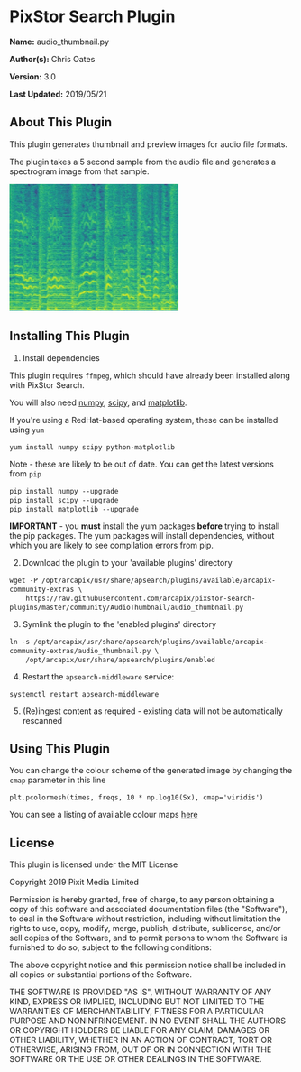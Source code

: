 # PixStor Search Plugin

**Name:** audio_thumbnail.py

**Author(s):** Chris Oates

**Version:** 3.0

**Last Updated:** 2019/05/21


## About This Plugin

This plugin generates thumbnail and preview images for audio file formats.

The plugin takes a 5 second sample from the audio file and generates a spectrogram image from that sample.

![Example Spectrogram](example_spectrogram.png "Example Spectrogram")


## Installing This Plugin

1. Install dependencies

This plugin requires `ffmpeg`, which should have already been installed along with PixStor Search.

You will also need [numpy](http://www.numpy.org/), [scipy](https://www.scipy.org/), and [matplotlib](https://matplotlib.org/index.html).

If you're using a RedHat-based operating system, these can be installed using `yum`

``` shell
yum install numpy scipy python-matplotlib
```

Note - these are likely to be out of date. You can get the latest versions from `pip`

``` shell
pip install numpy --upgrade
pip install scipy --upgrade
pip install matplotlib --upgrade
```

**IMPORTANT** - you **must** install the yum packages **before** trying to install the pip packages.
The yum packages will install dependencies, without which you are likely to see compilation errors from pip.

2. Download the plugin to your 'available plugins' directory

``` shell
wget -P /opt/arcapix/usr/share/apsearch/plugins/available/arcapix-community-extras \
    https://raw.githubusercontent.com/arcapix/pixstor-search-plugins/master/community/AudioThumbnail/audio_thumbnail.py
```

3. Symlink the plugin to the 'enabled plugins' directory

``` shell
ln -s /opt/arcapix/usr/share/apsearch/plugins/available/arcapix-community-extras/audio_thumbnail.py \
    /opt/arcapix/usr/share/apsearch/plugins/enabled
```

4. Restart the `apsearch-middleware` service:

``` shell
systemctl restart apsearch-middleware
```

5. (Re)ingest content as required - existing data will not be automatically rescanned


## Using This Plugin

You can change the colour scheme of the generated image by changing the `cmap` parameter in this line

```
plt.pcolormesh(times, freqs, 10 * np.log10(Sx), cmap='viridis')
```

You can see a listing of available colour maps [here](https://matplotlib.org/examples/color/colormaps_reference.html)


## License

This plugin is licensed under the MIT License

Copyright 2019 Pixit Media Limited

Permission is hereby granted, free of charge, to any person obtaining a copy of this software and associated documentation files (the "Software"), to deal in the Software without restriction, including without limitation the rights to use, copy, modify, merge, publish, distribute, sublicense, and/or sell copies of the Software, and to permit persons to whom the Software is furnished to do so, subject to the following conditions:

The above copyright notice and this permission notice shall be included in all copies or substantial portions of the Software.

THE SOFTWARE IS PROVIDED "AS IS", WITHOUT WARRANTY OF ANY KIND, EXPRESS OR IMPLIED, INCLUDING BUT NOT LIMITED TO THE WARRANTIES OF MERCHANTABILITY, FITNESS FOR A PARTICULAR PURPOSE AND NONINFRINGEMENT. IN NO EVENT SHALL THE AUTHORS OR COPYRIGHT HOLDERS BE LIABLE FOR ANY CLAIM, DAMAGES OR OTHER LIABILITY, WHETHER IN AN ACTION OF CONTRACT, TORT OR OTHERWISE, ARISING FROM, OUT OF OR IN CONNECTION WITH THE SOFTWARE OR THE USE OR OTHER DEALINGS IN THE SOFTWARE.
